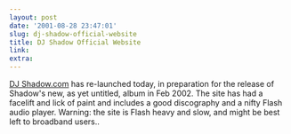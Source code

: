 ```yaml
---
layout: post
date: '2001-08-28 23:47:01'
slug: dj-shadow-official-website
title: DJ Shadow Official Website
link: 
extra: 
---
```


[DJ Shadow.com](http://www.djshadow.com) has re-launched today, in preparation for the release of Shadow's new, as yet untitled, album in Feb 2002. The site has had a facelift and lick of paint and includes a good discography and a nifty Flash audio player.
Warning: the site is Flash heavy and slow, and might be best left to broadband users..